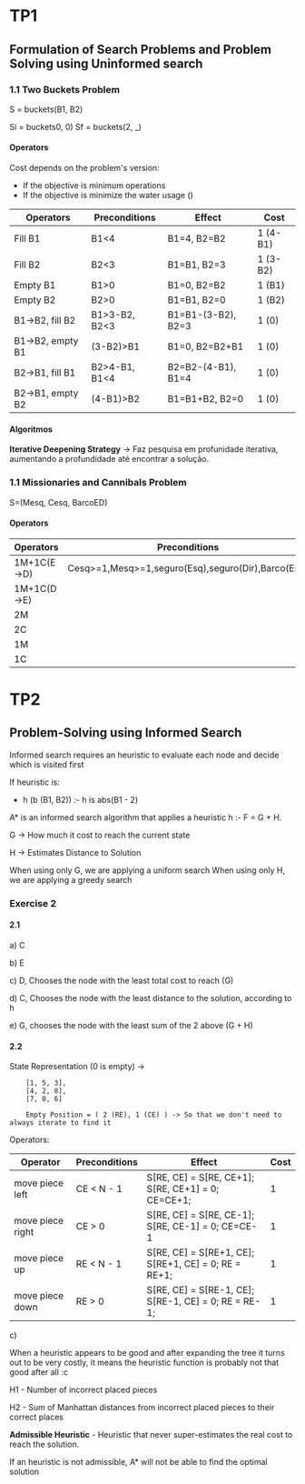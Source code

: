 # TP1
## Formulation of Search Problems and Problem Solving  using Uninformed search

### 1.1 Two Buckets Problem
S = buckets(B1, B2)

Si = buckets0, 0)
Sf = buckets(2, _)

#### Operators
Cost depends on the problem's version:
- If the objective is minimum operations
- If the objective is minimize the water usage ()

| Operators        | Preconditions | Effect             | Cost     |
|------------------|---------------|--------------------|----------|
| Fill B1          | B1<4          | B1=4, B2=B2        | 1 (4-B1) |
| Fill B2          | B2<3          | B1=B1, B2=3        | 1 (3-B2) |
| Empty B1         | B1>0          | B1=0, B2=B2        | 1 (B1)   |
| Empty B2         | B2>0          | B1=B1, B2=0        | 1 (B2)   |
| B1->B2, fill B2  | B1>3-B2, B2<3 | B1=B1-(3-B2), B2=3 | 1 (0)    |
| B1->B2, empty B1 | (3-B2)>B1     | B1=0, B2=B2+B1     | 1 (0)    |
| B2->B1, fill B1  | B2>4-B1, B1<4 | B2=B2-(4-B1), B1=4 | 1 (0)    |
| B2->B1, empty B2 | (4-B1)>B2     | B1=B1+B2, B2=0     | 1 (0)    |

#### Algoritmos
**Iterative Deepening Strategy** -> Faz pesquisa em profunidade iterativa, aumentando a profundidade até encontrar a solução.

### 1.1 Missionaries and Cannibals Problem

S=(Mesq, Cesq, BarcoED)

#### Operators
| Operators   | Preconditions                                      | Effect | Cost |
|-------------|----------------------------------------------------|--------|------|
| 1M+1C(E->D) | Cesq>=1,Mesq>=1,seguro(Esq),seguro(Dir),Barco(Esq) |        |      |
| 1M+1C(D->E) |                                                    |        |      |
| 2M          |                                                    |        |      |
| 2C          |                                                    |        |      |
| 1M          |                                                    |        |      |
| 1C          |                                                    |        |      |

# TP2
## Problem-Solving using Informed Search

Informed search requires an heuristic to evaluate each node and decide which is visited first

If heuristic is:
- h (b (B1, B2)) :- h is abs(B1 - 2)

A* is an informed search algorithm that applies a heuristic h :- F = G + H.

G -> How much it cost to reach the current state

H -> Estimates Distance to Solution

When using only G, we are applying a uniform search
When using only H, we are applying a greedy search

### Exercise 2
#### 2.1
a) C 

b) E

c) D, Chooses the node with the least total cost to reach (G)
 
d) C, Chooses the node with the least distance to the solution, according to h

e) G, chooses the node with the least sum of the 2 above (G + H)

#### 2.2
State Representation (0 is empty) -> 
```
    [1, 5, 3],
    [4, 2, 8], 
    [7, 0, 6]
    
    Empty Position = ( 2 (RE), 1 (CE) ) -> So that we don't need to always iterate to find it
```


Operators:

| Operator         | Preconditions | Effect                                               | Cost |
|------------------|---------------|------------------------------------------------------|------|
| move piece left  | CE < N - 1    | S[RE, CE] = S[RE, CE+1]; S[RE, CE+1] = 0; CE=CE+1;   | 1    |
| move piece right | CE > 0        | S[RE, CE] = S[RE, CE-1]; S[RE, CE-1] = 0; CE=CE-1    | 1    |
| move piece up    | RE < N - 1    | S[RE, CE] = S[RE+1, CE]; S[RE+1, CE] = 0; RE = RE+1; | 1    |
| move piece down  | RE > 0        | S[RE, CE] = S[RE-1, CE]; S[RE-1, CE] = 0; RE = RE-1; | 1    |

c) 

When a heuristic appears to be good and after expanding the tree it turns out to be very costly, it means the heuristic function is probably not that good after all :c

H1 - Number of incorrect placed pieces

H2 - Sum of Manhattan distances from incorrect placed pieces to their correct places

**Admissible Heuristic** - Heuristic that never super-estimates the real cost to reach the solution.

If an heuristic is not admissible, A* will not be able to find the optimal solution

